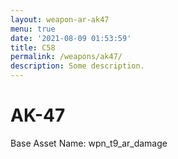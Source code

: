 ```yaml
---
layout: weapon-ar-ak47
menu: true
date: '2021-08-09 01:53:59'
title: C58
permalink: /weapons/ak47/
description: Some description.
---
```


# AK-47

Base Asset Name: wpn_t9_ar_damage